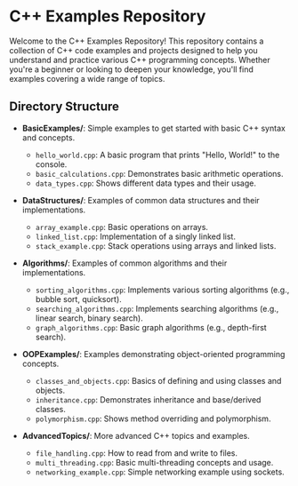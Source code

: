 # C++ Examples Repository

Welcome to the C++ Examples Repository! This repository contains a collection of C++ code examples and projects designed to help you understand and practice various C++ programming concepts. Whether you're a beginner or looking to deepen your knowledge, you'll find examples covering a wide range of topics.

## Directory Structure

- **BasicExamples/**: Simple examples to get started with basic C++ syntax and concepts.
  - `hello_world.cpp`: A basic program that prints "Hello, World!" to the console.
  - `basic_calculations.cpp`: Demonstrates basic arithmetic operations.
  - `data_types.cpp`: Shows different data types and their usage.

- **DataStructures/**: Examples of common data structures and their implementations.
  - `array_example.cpp`: Basic operations on arrays.
  - `linked_list.cpp`: Implementation of a singly linked list.
  - `stack_example.cpp`: Stack operations using arrays and linked lists.

- **Algorithms/**: Examples of common algorithms and their implementations.
  - `sorting_algorithms.cpp`: Implements various sorting algorithms (e.g., bubble sort, quicksort).
  - `searching_algorithms.cpp`: Implements searching algorithms (e.g., linear search, binary search).
  - `graph_algorithms.cpp`: Basic graph algorithms (e.g., depth-first search).

- **OOPExamples/**: Examples demonstrating object-oriented programming concepts.
  - `classes_and_objects.cpp`: Basics of defining and using classes and objects.
  - `inheritance.cpp`: Demonstrates inheritance and base/derived classes.
  - `polymorphism.cpp`: Shows method overriding and polymorphism.

- **AdvancedTopics/**: More advanced C++ topics and examples.
  - `file_handling.cpp`: How to read from and write to files.
  - `multi_threading.cpp`: Basic multi-threading concepts and usage.
  - `networking_example.cpp`: Simple networking example using sockets.

